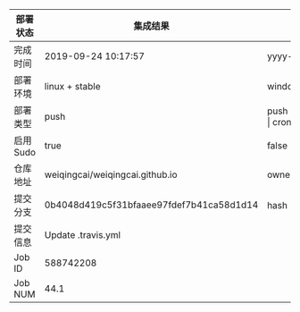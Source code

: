 部署状态 | 集成结果 | 参考值
---|---|---
完成时间 | 2019-09-24 10:17:57 | yyyy-mm-dd hh:mm:ss
部署环境 | linux + stable | window \| linux + stable
部署类型 | push | push \| pull_request \| api \| cron
启用Sudo | true | false \| true
仓库地址 | weiqingcai/weiqingcai.github.io | owner_name/repo_name
提交分支 | 0b4048d419c5f31bfaaee97fdef7b41ca58d1d14 | hash 16位
提交信息 | Update .travis.yml |
Job ID   | 588742208 |
Job NUM  | 44.1 |
